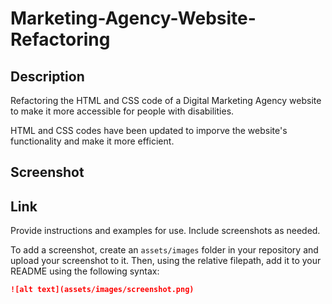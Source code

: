 # Marketing-Agency-Website-Refactoring

## Description 

Refactoring the HTML and CSS code of a Digital Marketing Agency website to make it more accessible for people with disabilities.

HTML and CSS codes have been updated to imporve the website's functionality and make it more efficient. 

## Screenshot

## Link 

Provide instructions and examples for use. Include screenshots as needed. 

To add a screenshot, create an `assets/images` folder in your repository and upload your screenshot to it. Then, using the relative filepath, add it to your README using the following syntax:

```md
![alt text](assets/images/screenshot.png)
```
